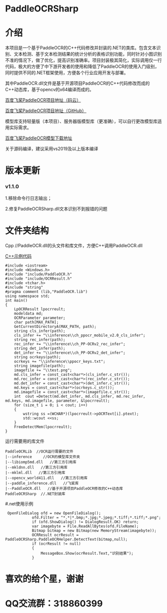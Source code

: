 # PaddleOCRSharp

# 介绍
 本项目是一个基于PaddleOCR的C++代码修改并封装的.NET的类库。包含文本识别、文本检测、基于文本检测结果的统计分析的表格识别功能，同时针对小图识别不准的情况下，做了优化，提高识别准确率。项目封装极其简化，实际调用仅一行代码，极大的方便了中下游开发者的使用和降低了PaddleOCR的使用入门级别，同时提供不同的.NET框架使用，方便各个行业应用开发与部署。

其中PaddleOCR.dll文件是基于开源项目PaddleOCR的C++代码修改而成的C++动态库，基于opencv的x64编译而成的。

[百度飞桨PaddleOCR项目地址（码云）](https://gitee.com/paddlepaddle/PaddleOCR)

[百度飞桨PaddleOCR项目地址（GitHub）](https://github.com/paddlepaddle/PaddleOCR)

模型库支持轻量版（本项目）、服务器版模型库（更准确），可以自行更改模型库适用实际需求。

[百度飞桨PaddleOCR模型下载地址](https://gitee.com/paddlepaddle/PaddleOCR/blob/release/2.4/doc/doc_ch/models_list.md)
 
关于源码编译，建议采用vs2019及以上版本编译

# 版本更新
### v1.1.0

1.移除命令行日志输出；

2.修复PaddleOCRSharp.dll文本识别不到报错的问题


# 文件夹结构
Cpp //PaddleOCR.dll的头文件和库文件，方便C++调用PaddleOCR.dll

[C++示例代码](https://gitee.com/raoyutian/paddle-ocrsharp/blob/master/Cpp/PaddleOCRCppDemo.cpp)

```
#include <iostream>
#include <Windows.h>
#include "include/PaddleOCR.h"
#include "include/OCRResult.h"
#include <tchar.h>
#include "string"
#pragma comment (lib,"PaddleOCR.lib")
using namespace std;
int main()
{
	LpOCRResult lpocrreult;
	modeldata md;
	OCRParameter parameter;
	char path[MAX_PATH];
	GetCurrentDirectoryA(MAX_PATH, path);
	string cls_infer(path);
	cls_infer += "\\inference\\ch_ppocr_mobile_v2.0_cls_infer";
	string rec_infer(path);
	rec_infer += "\\inference\\ch_PP-OCRv2_rec_infer";
	string det_infer(path);
	det_infer += "\\inference\\ch_PP-OCRv2_det_infer";
	string ocrkeys(path);
	ocrkeys += "\\inference\\ppocr_keys.txt";
	string imagefile(path);
	imagefile += "\\test.png";
	md.cls_infer = const_cast<char*>(cls_infer.c_str());
	md.rec_infer = const_cast<char*>(rec_infer.c_str());
	md.det_infer = const_cast<char*>(det_infer.c_str());
	md.keys = const_cast<char*>(ocrkeys.c_str());
	md.imagefile = const_cast<char*>(imagefile.c_str());
	int  cout =Detect(md.det_infer, md.cls_infer, md.rec_infer, md.keys, md.imagefile, parameter, &lpocrreult);
	for (size_t i = 0; i < cout; i++)
	{
		wstring ss =(WCHAR*)(lpocrreult->pOCRText[i].ptext);
		std::wcout <<ss;
	}
	FreeDetectMem(lpocrreult);
}

```

运行需要用的库文件



```
PaddleOCRLib  //OCR运行需要的文件
|--inference     //OCR的模型库文件夹
|--libiomp5md.dll   //第三方引用库
|--mkldnn.dll   //第三方引用库
|--mklml.dll   //第三方引用库
|--opencv_world411.dll   //第三方引用库
|--paddle_inference.dll   //飞桨库
|--PaddleOCR.dll   //基于开源项目PaddleOCR修改的C++动态库
PaddleOCRSharp  //.NET封装库
```

#.net使用示例
```
 OpenFileDialog ofd = new OpenFileDialog();
            ofd.Filter = "*.*|*.bmp;*.jpg;*.jpeg;*.tiff;*.tiff;*.png";
            if (ofd.ShowDialog() != DialogResult.OK) return;
            var imagebyte = File.ReadAllBytes(ofd.FileName);
            Bitmap bitmap = new Bitmap(new MemoryStream(imagebyte));
            OCRResult ocrResult = PaddleOCRSharp.PaddleOCRHelper.DetectText(bitmap,null);
            if (ocrResult != null)
            {
                MessageBox.Show(ocrResult.Text,"识别结果");
            }
```

# 喜欢的给个星，谢谢
# QQ交流群：318860399
 

